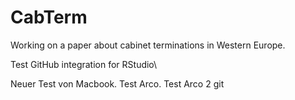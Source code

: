 # CabTerm
Working on a paper about cabinet terminations in Western Europe.

Test GitHub integration for RStudio\\

Neuer Test von Macbook.
Test Arco.
Test Arco 2 git